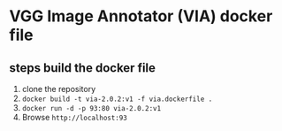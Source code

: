 # VGG Image Annotator (VIA) docker file

## steps build the docker file

1. clone the repository 
2. `docker build -t via-2.0.2:v1 -f via.dockerfile .`
3. `docker run -d -p 93:80 via-2.0.2:v1`
4. Browse `http://localhost:93`
